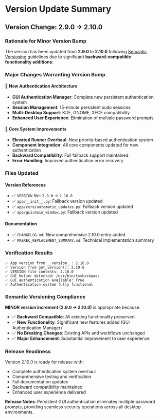 # Version Update Summary

## Version Change: 2.9.0 → 2.10.0

### Rationale for Minor Version Bump

The version has been updated from **2.9.0** to **2.10.0** following [Semantic Versioning](https://semver.org/) guidelines due to significant **backward-compatible functionality additions**:

### Major Changes Warranting Version Bump

#### 🔐 **New Authentication Architecture**
- **GUI Authentication Manager**: Complete new persistent authentication system
- **Session Management**: 15-minute persistent sudo sessions
- **Multi-Desktop Support**: KDE, GNOME, XFCE compatibility
- **Enhanced User Experience**: Elimination of multiple password prompts

#### 🚀 **Core System Improvements**
- **Elevated Runner Overhaul**: New priority-based authentication system
- **Component Integration**: All core components updated for new authentication
- **Backward Compatibility**: Full fallback support maintained
- **Error Handling**: Improved authentication error recovery

### Files Updated

#### Version References
- ✅ `VERSION` file: `2.9.0` → `2.10.0`
- ✅ `app/__init__.py`: Fallback version updated
- ✅ `app/core/automatic_updates.py`: Fallback version updated  
- ✅ `app/gui/main_window.py`: Fallback version updated

#### Documentation
- ✅ `CHANGELOG.md`: New comprehensive 2.10.0 entry added
- ✅ `PKEXEC_REPLACEMENT_SUMMARY.md`: Technical implementation summary

### Verification Results

```
✅ App version from __version__: 2.10.0
✅ Version from get_version(): 2.10.0
✅ VERSION file contents: 2.10.0
✅ GUI helper detected: /usr/bin/ksshaskpass
✅ GUI authentication available: True
✅ Authentication system fully functional
```

### Semantic Versioning Compliance

**MINOR version increment (2.9.0 → 2.10.0)** is appropriate because:

- ✅ **Backward Compatible**: All existing functionality preserved
- ✅ **New Functionality**: Significant new features added (GUI Authentication Manager)
- ✅ **No Breaking Changes**: Existing APIs and workflows unchanged
- ✅ **Major Enhancement**: Substantial improvement to user experience

### Release Readiness

Version 2.10.0 is ready for release with:
- Complete authentication system overhaul
- Comprehensive testing and verification
- Full documentation updates
- Backward compatibility maintained
- Enhanced user experience delivered

**Release Notes**: Persistent GUI authentication eliminates multiple password prompts, providing seamless security operations across all desktop environments.

